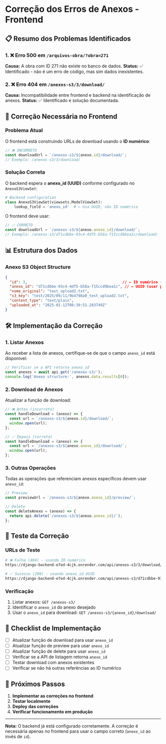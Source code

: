 # Correção dos Erros de Anexos - Frontend

## 📋 Resumo dos Problemas Identificados

### 1. ❌ Erro 500 em `/arquivos-obra/?obra=271`
**Causa:** A obra com ID 271 não existe no banco de dados.
**Status:** ✅ Identificado - não é um erro de código, mas sim dados inexistentes.

### 2. ❌ Erro 404 em `/anexos-s3/3/download/`
**Causa:** Incompatibilidade entre frontend e backend na identificação de anexos.
**Status:** ✅ Identificado e solução documentada.

## 🔧 Correção Necessária no Frontend

### Problema Atual
O frontend está construindo URLs de download usando o **ID numérico**:
```javascript
// ❌ INCORRETO
const downloadUrl = `/anexos-s3/${anexo.id}/download/`;
// Exemplo: /anexos-s3/3/download/
```

### Solução Correta
O backend espera o **anexo_id (UUID)** conforme configurado no `AnexoS3ViewSet`:
```python
# Backend configuration
class AnexoS3ViewSet(viewsets.ModelViewSet):
    lookup_field = 'anexo_id'  # ← Usa UUID, não ID numérico
```

O frontend deve usar:
```javascript
// ✅ CORRETO
const downloadUrl = `/anexos-s3/${anexo.anexo_id}/download/`;
// Exemplo: /anexos-s3/d71cdbbe-93c4-4df5-b58a-f15ccd9bea1c/download/
```

## 📊 Estrutura dos Dados

### Anexo S3 Object Structure
```json
{
  "id": 3,                                           // ← ID numérico (não usar para URLs)
  "anexo_id": "d71cdbbe-93c4-4df5-b58a-f15ccd9bea1c", // ← UUID (usar para URLs)
  "nome_original": "test_upload2.txt",
  "s3_key": "test/2025/09/11/9b4798a0_test_upload2.txt",
  "content_type": "text/plain",
  "uploaded_at": "2025-01-12T08:39:51.283749Z"
}
```

## 🛠️ Implementação da Correção

### 1. Listar Anexos
Ao receber a lista de anexos, certifique-se de que o campo `anexo_id` está disponível:
```javascript
// Verificar se a API retorna anexo_id
const anexos = await api.get('/anexos-s3/');
console.log('Anexo structure:', anexos.data.results[0]);
```

### 2. Download de Anexos
Atualizar a função de download:
```javascript
// ❌ Antes (incorreto)
const handleDownload = (anexo) => {
  const url = `/anexos-s3/${anexo.id}/download/`;
  window.open(url);
};

// ✅ Depois (correto)
const handleDownload = (anexo) => {
  const url = `/anexos-s3/${anexo.anexo_id}/download/`;
  window.open(url);
};
```

### 3. Outras Operações
Todas as operações que referenciam anexos específicos devem usar `anexo_id`:
```javascript
// Preview
const previewUrl = `/anexos-s3/${anexo.anexo_id}/preview/`;

// Delete
const deleteAnexo = (anexo) => {
  return api.delete(`/anexos-s3/${anexo.anexo_id}/`);
};
```

## 🧪 Teste da Correção

### URLs de Teste
```bash
# ❌ Falha (404) - usando ID numérico
https://django-backend-e7od-4cjk.onrender.com/api/anexos-s3/3/download/

# ✅ Sucesso (200) - usando anexo_id UUID
https://django-backend-e7od-4cjk.onrender.com/api/anexos-s3/d71cdbbe-93c4-4df5-b58a-f15ccd9bea1c/download/
```

### Verificação
1. Listar anexos: `GET /anexos-s3/`
2. Identificar o `anexo_id` do anexo desejado
3. Usar o `anexo_id` para download: `GET /anexos-s3/{anexo_id}/download/`

## 📝 Checklist de Implementação

- [ ] Atualizar função de download para usar `anexo_id`
- [ ] Atualizar função de preview para usar `anexo_id`
- [ ] Atualizar função de delete para usar `anexo_id`
- [ ] Verificar se a API de listagem retorna `anexo_id`
- [ ] Testar download com anexos existentes
- [ ] Verificar se não há outras referências ao ID numérico

## 🚀 Próximos Passos

1. **Implementar as correções no frontend**
2. **Testar localmente**
3. **Deploy das correções**
4. **Verificar funcionamento em produção**

---

**Nota:** O backend já está configurado corretamente. A correção é necessária apenas no frontend para usar o campo correto (`anexo_id` ao invés de `id`).